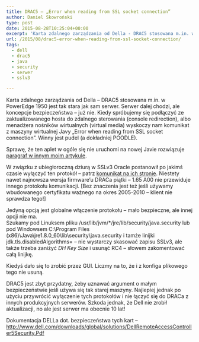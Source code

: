```yaml
---
title: DRAC5 – „Error when reading from SSL socket connection”
author: Daniel Skowroński
type: post
date: 2015-08-28T10:25:04+00:00
excerpt: 'Karta zdalnego zarządzania od Della - DRAC5 stosowana m.in. w PowerEdge 1950 jest tak stara jak sam serwer. Serwer dalej chodzi, ale koncepcje bezpieczeństwa - już nie. Kiedy spróbujemy się podłączyć ze zaktualizowanego hosta do zdalnego sterowania (console redirection), albo menadżera nośników wirtualnych (virtual media) wyskoczy nam komunikat z maszyny wirtualnej Javy "Error when reading from SSL socket connection". Winny jest pudel (a dokładniej POODLE).'
url: /2015/08/drac5-error-when-reading-from-ssl-socket-connection/
tags:
  - dell
  - drac5
  - java
  - security
  - serwer
  - sslv3

---
```

Karta zdalnego zarządzania od Della &#8211; DRAC5 stosowana m.in. w PowerEdge 1950 jest tak stara jak sam serwer. Serwer dalej chodzi, ale koncepcje bezpieczeństwa &#8211; już nie. Kiedy spróbujemy się podłączyć ze zaktualizowanego hosta do zdalnego sterowania (console redirection), albo menadżera nośników wirtualnych (virtual media) wyskoczy nam komunikat z maszyny wirtualnej Javy &#8222;Error when reading from SSL socket connection&#8221;. Winny jest pudel (a dokładniej POODLE).

Sprawę, że ten aplet w ogóle się nie uruchomi na nowej Javie rozwiązuje [paragraf w innym moim artykule][1].

W związku z ubiegłoroczną dziurą w SSLv3 Oracle postanowił po jakimś czasie wyłączyć ten protokół &#8211; patrz [komunikat na ich stronie][2]. Niestety nawet najnowsza wersja firmware&#8217;u DRACa piątki &#8211; 1.65 A00 nie przewiduje innego protokołu komunikacji. [Bez znaczenia jest też jeśli używamy wbudowanego certyfikatu ważnego na okres 2005-2010 &#8211; klient nie sprawdza tego!]

Jedyną opcją jest globalne włączenie protokołu &#8211; mało bezpieczne, ale innej opcji nie ma.  
Szukamy pod Linuksem pliku <span class="lang:default EnlighterJSRAW  crayon-inline " >/usr/lib/jvm/*/jre/lib/security/java.security</span> lub pod Windowsem <span class="lang:default EnlighterJSRAW  crayon-inline " >C:\Program Files (x86)\Java\jre1.8.0_60\lib\security\java.security</span> i tamże linijki <span class="lang:default EnlighterJSRAW  crayon-inline " >jdk.tls.disabledAlgorithms=</span> &#8211; nie wystarczy skasować zapisu SSLv3, ale także trzeba zaniżyć _DH Key Size_ i usunąć RC4 &#8211; słowem zakomentować całą linijkę. 

Kiedyś dało się to zrobić przez GUI. Liczmy na to, że i z konfiga plikowego tego nie usuną.

DRAC5 jest zbyt przydatny, żeby uznawać argument o małym bezpieczeństwie jeśli używa się tak starej maszyny. Najlepiej jednak po użyciu przywrócić wyłączenie tych protokołów i nie łączyć się do DRACa z innych produkcyjnych serwerów. Szkoda jednak, że Dell nie zrobił aktualizacji, no ale jest serwer ma obecnie 10 lat!

Dokumentacja DELLa dot. bezpieczeństwa tych kart &#8211; <http://www.dell.com/downloads/global/solutions/DellRemoteAccessController5Security.Pdf>

 [1]: /2014/11/ciecie-skanow-pod-kindle/#JavaWylaczanieBezpieczenstwa
 [2]: http://www.oracle.com/technetwork/java/javase/documentation/cve-2014-3566-2342133.html